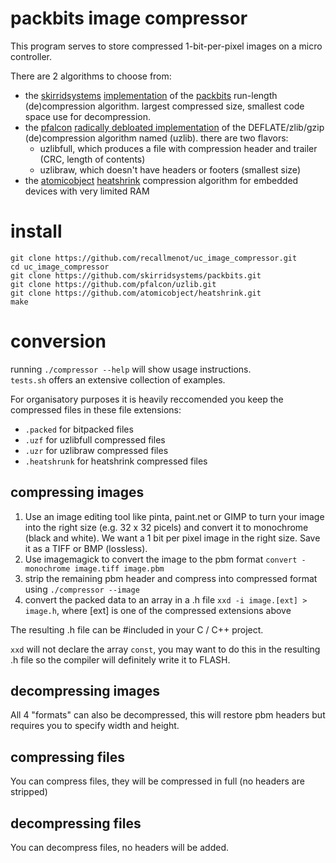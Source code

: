 # packbits image compressor
This program serves to store compressed 1-bit-per-pixel images on a micro controller.  

There are 2 algorithms to choose from:
 * the [skirridsystems](https://github.com/skirridsystems) [implementation](https://github.com/skirridsystems/packbits) of the [packbits](https://web.archive.org/web/20080705155158/http://developer.apple.com/technotes/tn/tn1023.html) run-length (de)compression algorithm. largest compressed size, smallest code space use for decompression.
  * the [pfalcon](https://github.com/pfalcon) [radically debloated implementation](https://github.com/pfalcon/uzlib) of the DEFLATE/zlib/gzip (de)compression algorithm named (uzlib). there are two flavors:
    * uzlibfull, which produces a file with compression header and trailer (CRC, length of contents)
    * uzlibraw, which doesn't have headers or footers (smallest size)
  * the [atomicobject](https://github.com/atomicobject) [heatshrink](https://github.com/atomicobject/heatshrink) compression algorithm for embedded devices with very limited RAM



# install
```
git clone https://github.com/recallmenot/uc_image_compressor.git
cd uc_image_compressor
git clone https://github.com/skirridsystems/packbits.git
git clone https://github.com/pfalcon/uzlib.git
git clone https://github.com/atomicobject/heatshrink.git
make
```



# conversion

running `./compressor --help` will show usage instructions.  
`tests.sh` offers an extensive collection of examples.  

For organisatory purposes it is heavily reccomended you keep the compressed files in these file extensions:
 * `.packed` for bitpacked files
 * `.uzf` for uzlibfull compressed files
 * `.uzr` for uzlibraw compressed files
 * `.heatshrunk` for heatshrink compressed files

## compressing images

1. Use an image editing tool like pinta, paint.net or GIMP to turn your image into the right size (e.g. 32 x 32 picels) and convert it to monochrome (black and white). We want a 1 bit per pixel image in the right size. Save it as a TIFF or BMP (lossless).
2. Use imagemagick to convert the image to the pbm format `convert -monochrome image.tiff image.pbm`
3. strip the remaining pbm header and compress into compressed format using `./compressor --image`
4. convert the packed data to an array in a .h file `xxd -i image.[ext] > image.h`, where [ext] is one of the compressed extensions above

The resulting .h file can be #included in your C / C++ project.  

`xxd` will not declare the array `const`, you may want to do this in the resulting .h file so the compiler will definitely write it to FLASH.

## decompressing images

All 4 "formats" can also be decompressed, this will restore pbm headers but requires you to specify width and height.  

## compressing files

You can compress files, they will be compressed in full (no headers are stripped)  

## decompressing files

You can decompress files, no headers will be added.  


